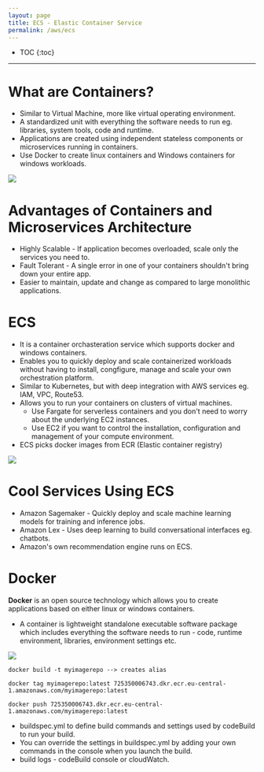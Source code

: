 ```yaml
---
layout: page
title: ECS - Elastic Container Service
permalink: /aws/ecs
---
```


- TOC
{:toc}

---

# What are Containers?
- Similar to Virtual Machine, more like virtual operating environment.
- A standardized unit with everything the software needs to run eg. libraries, system tools, code and runtime.
- Applications are created using independent stateless components or microservices running in containers.
- Use Docker to create linux containers and Windows containers for windows workloads.

![]({{site.cdn}}/aws/dev-theory/docker-container-architecture.png)

# Advantages of Containers and Microservices Architecture
- Highly Scalable - If application becomes overloaded, scale only the services you need to.
- Fault Tolerant - A single error in one of your containers shouldn't bring down your entire app.
- Easier to maintain, update and change as compared to large monolithic applications.

# ECS
- It is a container orchasteration service which supports docker and windows containers.
- Enables you to quickly deploy and scale containerized workloads without having to install, congfigure, manage and scale your own orchestration platform.
- Similar to Kubernetes, but with deep integration with AWS services eg. IAM, VPC, Route53.
- Allows you to run your containers on clusters of virtual machines.
  - Use Fargate for serverless containers and you don't need to worry about the underlying EC2 instances.
  - Use EC2 if you want to control the installation, configuration and management of your compute environment.
- ECS picks docker images from ECR (Elastic container registry)

![]({{site.cdn}}/aws/dev-theory/ecr-container-registry.png)

# Cool Services Using ECS
- Amazon Sagemaker - Quickly deploy and scale machine learning models for training and inference jobs.
- Amazon Lex - Uses deep learning to build conversational interfaces eg. chatbots.
- Amazon's own recommendation engine runs on ECS.

# Docker
**Docker** is an open source technology which allows you to create applications based on either linux or windows containers.
- A container is lightweight standalone executable software package which includes everything the software needs to run - code, runtime environment, libraries, environment settings etc.

![]({{site.cdn}}/aws/dev-theory/codeBuild-docker-lab.png)

```
docker build -t myimagerepo --> creates alias

docker tag myimagerepo:latest 725350006743.dkr.ecr.eu-central-1.amazonaws.com/myimagerepo:latest

docker push 725350006743.dkr.ecr.eu-central-1.amazonaws.com/myimagerepo:latest
```

- buildspec.yml to define build commands and settings used by codeBuild to run your build.
- You can override the settings in buildspec.yml by adding your own commands in the console when you launch the build.
- build logs - codeBuild console or cloudWatch.
